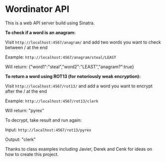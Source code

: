 # Wordinator API

This is a web API server build using Sinatra.

__To check if a word is an anagram:__

Visit `http://localhost:4567/anagram/` and add two words you want to check between / at the end

  Example: `http://localhost:4567/anagram/steal/LEAST`
  
  Will return: {"word1":"steal","word2":"LEAST","anagram?":true}

__To return a word using ROT13 (for notoriously weak encryption):__

Visit `http://localhost:4567/rot13/` and add a word you want to encrypt after the / at the end

  Example: `http://localhost:4567/rot13/clerk`
  
  Will return: "pyrex"
  
To decrypt, take result and run again:

  Input: `http://localhost:4567/rot13/pyrex`
  
  Output: "clerk"

Thanks to class examples including Javier, Derek and Cenk for ideas on how to create this project.
